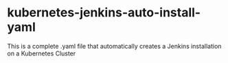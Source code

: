 # kubernetes-jenkins-auto-install-yaml
This is a complete .yaml file that automatically creates a Jenkins installation on a Kubernetes Cluster
